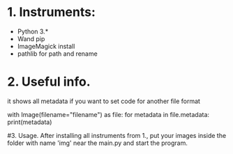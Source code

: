 # 1. Instruments:
- Python 3.*
- Wand pip
- ImageMagick install
- pathlib for path and rename

# 2. Useful info.
it shows all metadata if you want to set code for another file format

with Image(filename="filename") as file:
	for metadata in file.metadata:
		print(metadata)

#3. Usage.
After installing all instruments from 1., put your images inside the folder with name 'img' 
near the main.py and start the program. 
